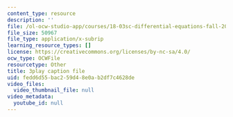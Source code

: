 ```yaml
---
content_type: resource
description: ''
file: /ol-ocw-studio-app/courses/18-03sc-differential-equations-fall-2011/fedd6d55bac259d48e0ab2df7c4628de_EQJBp6Ym-6A.vtt
file_size: 50967
file_type: application/x-subrip
learning_resource_types: []
license: https://creativecommons.org/licenses/by-nc-sa/4.0/
ocw_type: OCWFile
resourcetype: Other
title: 3play caption file
uid: fedd6d55-bac2-59d4-8e0a-b2df7c4628de
video_files:
  video_thumbnail_file: null
video_metadata:
  youtube_id: null
---
```

